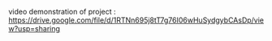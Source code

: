 video demonstration of project : https://drive.google.com/file/d/1RTNn695j8tT7g76I06wHuSydgybCAsDp/view?usp=sharing
